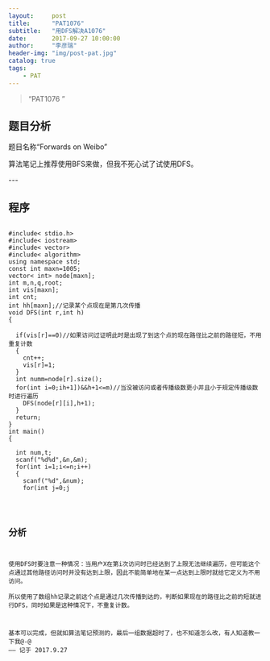 ```yaml
---
layout:     post
title:      "PAT1076"
subtitle:   "用DFS解决A1076"
date:       2017-09-27 10:00:00
author:     "李彦瑞"
header-img: "img/post-pat.jpg"
catalog: true
tags:
    - PAT
---
```


> “PAT1076 ”


## 题目分析
题目名称“Forwards on Weibo”

算法笔记上推荐使用BFS来做，但我不死心试了试使用DFS。
<p id = "build"></p>
---

## 程序

<pre><code>
#include< stdio.h>
#include< iostream>
#include< vector>
#include< algorithm>
using namespace std;
const int maxn=1005;
vector< int> node[maxn];
int m,n,q,root;
int vis[maxn];
int cnt;
int hh[maxn];//记录某个点现在是第几次传播
void DFS(int r,int h)
{
  
  if(vis[r]==0)//如果访问过证明此时是出现了到这个点的现在路径比之前的路径短，不用重复计数
  {
    cnt++;
    vis[r]=1;
  }
  int numm=node[r].size();
  for(int i=0;i<numm;i++)
  {
    if((vis[node[r][i]]!=1||hh[node[r][i]>h+1])&&h+1<=m)//当没被访问或者传播级数更小并且小于规定传播级数时进行遍历
    DFS(node[r][i],h+1);
  }
  return;
}
int main()
{

  int num,t;
  scanf("%d%d",&n,&m);
  for(int i=1;i<=n;i++)
  {
    scanf("%d",&num);
    for(int j=0;j<num;j++)
    {
      scanf("%d",&t);
      node[t].push_back(i);
    }
  }
  scanf("%d",&q);
  for(int i=0;i<q;i++)
  {
    fill(vis,vis+maxn,0);
    fill(hh,hh+maxn,m+1);
    scanf("%d",&root);
    cnt=0;
    DFS(root,0);
    printf("%d\n",cnt-1);
  }

  return 0;
}
</code></pre>


## 分析
使用DFS时要注意一种情况：当用户X在第i次访问时已经达到了上限无法继续遍历，但可能这个点通过其他路径访问时并没有达到上限，因此不能简单地在某一点达到上限时就给它定义为不用访问。<br/>
所以使用了数组hh记录之前这个点是通过几次传播到达的，判断如果现在的路径比之前的短就进行DFS，同时如果是这种情况下，不重复计数。

基本可以完成，但就如算法笔记预测的，最后一组数据超时了，也不知道怎么改，有人知道教一下我@-@
——  记于 2017.9.27



